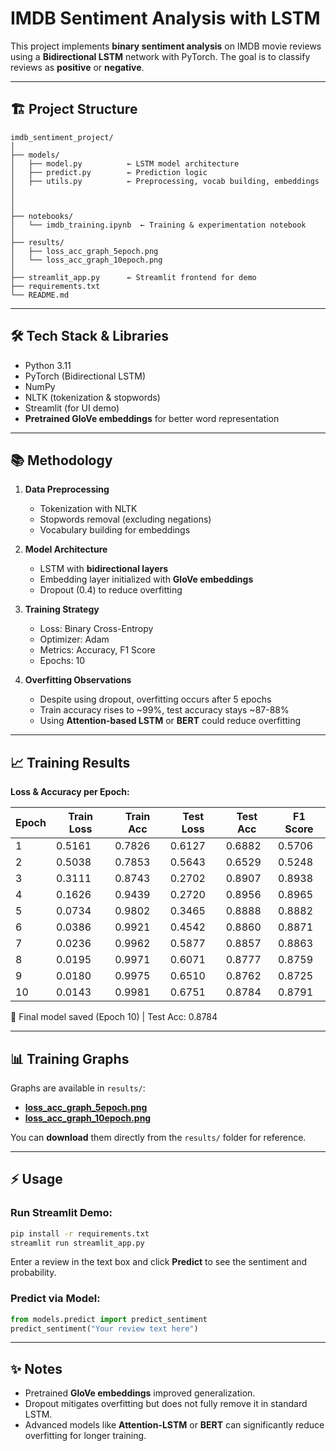 # IMDB Sentiment Analysis with LSTM

This project implements **binary sentiment analysis** on IMDB movie reviews using a **Bidirectional LSTM** network with PyTorch. The goal is to classify reviews as **positive** or **negative**.

---

## 🏗 Project Structure

```
imdb_sentiment_project/
│
├── models/
│   ├── model.py          ← LSTM model architecture
│   ├── predict.py        ← Prediction logic
│   ├── utils.py          ← Preprocessing, vocab building, embeddings
│   
│  
│
├── notebooks/
│   └── imdb_training.ipynb  ← Training & experimentation notebook
│
├── results/
│   ├── loss_acc_graph_5epoch.png
│   └── loss_acc_graph_10epoch.png
│
├── streamlit_app.py      ← Streamlit frontend for demo
├── requirements.txt
└── README.md
```

---

## 🛠 Tech Stack & Libraries

* Python 3.11
* PyTorch (Bidirectional LSTM)
* NumPy
* NLTK (tokenization & stopwords)
* Streamlit (for UI demo)
* **Pretrained GloVe embeddings** for better word representation

---

## 📚 Methodology

1. **Data Preprocessing**

   * Tokenization with NLTK
   * Stopwords removal (excluding negations)
   * Vocabulary building for embeddings

2. **Model Architecture**

   * LSTM with **bidirectional layers**
   * Embedding layer initialized with **GloVe embeddings**
   * Dropout (0.4) to reduce overfitting

3. **Training Strategy**

   * Loss: Binary Cross-Entropy
   * Optimizer: Adam
   * Metrics: Accuracy, F1 Score
   * Epochs: 10

4. **Overfitting Observations**

   * Despite using dropout, overfitting occurs after 5 epochs
   * Train accuracy rises to ~99%, test accuracy stays ~87-88%
   * Using **Attention-based LSTM** or **BERT** could reduce overfitting

---

## 📈 Training Results

**Loss & Accuracy per Epoch:**

| Epoch | Train Loss | Train Acc | Test Loss | Test Acc | F1 Score |
| ----- | ---------- | --------- | --------- | -------- | -------- |
| 1     | 0.5161     | 0.7826    | 0.6127    | 0.6882   | 0.5706   |
| 2     | 0.5038     | 0.7853    | 0.5643    | 0.6529   | 0.5248   |
| 3     | 0.3111     | 0.8743    | 0.2702    | 0.8907   | 0.8938   |
| 4     | 0.1626     | 0.9439    | 0.2720    | 0.8956   | 0.8965   |
| 5     | 0.0734     | 0.9802    | 0.3465    | 0.8888   | 0.8882   |
| 6     | 0.0386     | 0.9921    | 0.4542    | 0.8860   | 0.8871   |
| 7     | 0.0236     | 0.9962    | 0.5877    | 0.8857   | 0.8863   |
| 8     | 0.0195     | 0.9971    | 0.6071    | 0.8777   | 0.8759   |
| 9     | 0.0180     | 0.9975    | 0.6510    | 0.8762   | 0.8725   |
| 10    | 0.0143     | 0.9981    | 0.6751    | 0.8784   | 0.8791   |

💾 Final model saved (Epoch 10) | Test Acc: 0.8784

---

## 📊 Training Graphs

Graphs are available in `results/`:

* **[loss_acc_graph_5epoch.png](results/loss_acc_graph_5epoch.png)**
* **[loss_acc_graph_10epoch.png](results/loss_acc_graph_10epoch.png)**

You can **download** them directly from the `results/` folder for reference.

---

## ⚡ Usage

### Run Streamlit Demo:

```bash
pip install -r requirements.txt
streamlit run streamlit_app.py
```

Enter a review in the text box and click **Predict** to see the sentiment and probability.

### Predict via Model:

```python
from models.predict import predict_sentiment
predict_sentiment("Your review text here")
```

---

## ✨ Notes

* Pretrained **GloVe embeddings** improved generalization.
* Dropout mitigates overfitting but does not fully remove it in standard LSTM.
* Advanced models like **Attention-LSTM** or **BERT** can significantly reduce overfitting for longer training.
